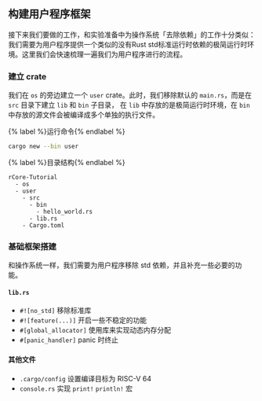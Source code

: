 ## 构建用户程序框架

接下来我们要做的工作，和实验准备中为操作系统「去除依赖」的工作十分类似：我们需要为用户程序提供一个类似的没有Rust std标准运行时依赖的极简运行时环境。这里我们会快速梳理一遍我们为用户程序进行的流程。

### 建立 crate

我们在 `os` 的旁边建立一个 `user` crate。此时，我们移除默认的 `main.rs`，而是在 `src` 目录下建立 `lib` 和 `bin` 子目录， 在 `lib` 中存放的是极简运行时环境，在 `bin` 中存放的源文件会被编译成多个单独的执行文件。

{% label %}运行命令{% endlabel %}
```bash
cargo new --bin user
```

{% label %}目录结构{% endlabel %}
```
rCore-Tutorial
  - os
  - user
    - src
      - bin
        - hello_world.rs
      - lib.rs
    - Cargo.toml
```

### 基础框架搭建

和操作系统一样，我们需要为用户程序移除 std 依赖，并且补充一些必要的功能。

#### `lib.rs`

- `#![no_std]` 移除标准库
- `#![feature(...)]` 开启一些不稳定的功能
- `#[global_allocator]` 使用库来实现动态内存分配
- `#[panic_handler]` panic 时终止

#### 其他文件

- `.cargo/config` 设置编译目标为 RISC-V 64
- `console.rs` 实现 `print!` `println!` 宏
